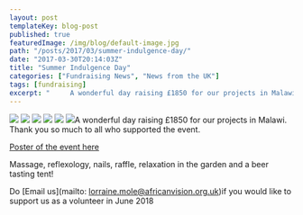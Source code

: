 ```yaml
---
layout: post
templateKey: blog-post
published: true
featuredImage: /img/blog/default-image.jpg
path: "/posts/2017/03/summer-indulgence-day/"
date: "2017-03-30T20:14:03Z"
title: "Summer Indulgence Day"
categories: ["Fundraising News", "News from the UK"]
tags: [fundraising]
excerpt: "     A wonderful day raising £1850 for our projects in Malawi. Thank you so much to all who support..."
---
```


[![](https://f000.backblazeb2.com/file/avm-wp-uploads/2017/03/P1060314-300x225.jpg)](https://f000.backblazeb2.com/file/avm-wp-uploads/2017/03/P1060314.jpg) [![](https://f000.backblazeb2.com/file/avm-wp-uploads/2017/03/P1060321-300x225.jpg)](https://f000.backblazeb2.com/file/avm-wp-uploads/2017/03/P1060321.jpg) [![](https://f000.backblazeb2.com/file/avm-wp-uploads/2017/03/P1060325-300x225.jpg)](https://f000.backblazeb2.com/file/avm-wp-uploads/2017/03/P1060325.jpg) [![](https://f000.backblazeb2.com/file/avm-wp-uploads/2017/03/P1060330-300x225.jpg)](https://f000.backblazeb2.com/file/avm-wp-uploads/2017/03/P1060330.jpg) [![](https://f000.backblazeb2.com/file/avm-wp-uploads/2017/03/P1060332-300x225.jpg)](https://f000.backblazeb2.com/file/avm-wp-uploads/2017/03/P1060332.jpg) [![](https://f000.backblazeb2.com/file/avm-wp-uploads/2017/03/P1060334-300x225.jpg)](https://f000.backblazeb2.com/file/avm-wp-uploads/2017/03/P1060334.jpg)A wonderful day raising £1850 for our projects in Malawi. Thank you so much to all who supported the event.

[Poster of the event here](https://f000.backblazeb2.com/file/avm-wp-uploads/2017/03/INDULGENCE-POSTER-2017.pdf)

Massage, reflexology, nails, raffle, relaxation in the garden and a beer tasting tent!

Do [Email us](mailto: lorraine.mole@africanvision.org.uk)if you would like to support us as a volunteer in June 2018